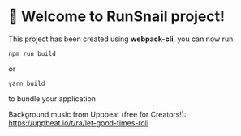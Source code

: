# 🚀 Welcome to RunSnail project!

This project has been created using **webpack-cli**, you can now run

```
npm run build
```

or

```
yarn build
```

to bundle your application


Background music from Uppbeat (free for Creators!):
https://uppbeat.io/t/ra/let-good-times-roll